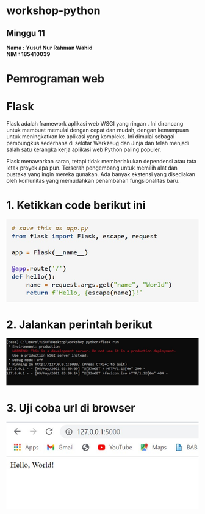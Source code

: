 # workshop-python
<h2>Minggu 11</h2>
<b>Nama : Yusuf Nur Rahman Wahid</b></br>
<b>NIM : 185410039</b>

# Pemrograman web

# Flask

Flask adalah framework aplikasi web WSGI yang ringan . Ini dirancang untuk membuat memulai dengan cepat dan mudah, dengan kemampuan untuk meningkatkan ke aplikasi yang kompleks. Ini dimulai sebagai pembungkus sederhana di sekitar Werkzeug dan Jinja dan telah menjadi salah satu kerangka kerja aplikasi web Python paling populer.

Flask menawarkan saran, tetapi tidak memberlakukan dependensi atau tata letak proyek apa pun. Terserah pengembang untuk memilih alat dan pustaka yang ingin mereka gunakan. Ada banyak ekstensi yang disediakan oleh komunitas yang memudahkan penambahan fungsionalitas baru.

# 1. Ketikkan code berikut ini

<img src="https://github.com/yusufnrw13/workshop-python/blob/master/Minggu11/gambar/gambar1.jpg"/>

# 2. Jalankan perintah berikut

<img src="https://github.com/yusufnrw13/workshop-python/blob/master/Minggu11/gambar/gambar2.jpg"/>

# 3. Uji coba url di browser

<img src="https://github.com/yusufnrw13/workshop-python/blob/master/Minggu11/gambar/gambar3.jpg"/>




